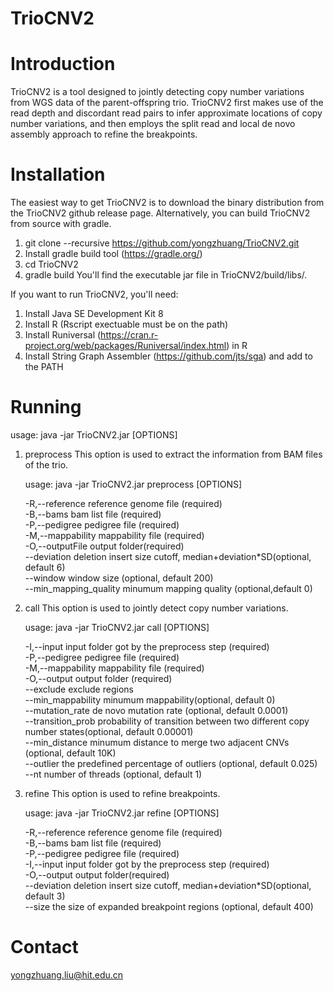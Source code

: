 # TrioCNV2
# Introduction 
TrioCNV2 is a tool designed to jointly detecting copy number variations from WGS data of the parent-offspring trio. TrioCNV2 first makes use of the read depth and discordant read pairs to infer approximate locations of copy number variations, and then employs the split read and local de novo assembly approach to refine the breakpoints.
# Installation
The easiest way to get TrioCNV2 is to download the binary distribution from the TrioCNV2 github release page. Alternatively, you can build TrioCNV2 from source with gradle.
1. git clone --recursive https://github.com/yongzhuang/TrioCNV2.git
2. Install gradle build tool (https://gradle.org/)
3. cd TrioCNV2 
4. gradle build 
You'll find the executable jar file in TrioCNV2/build/libs/. 

If you want to run TrioCNV2, you'll need:
1. Install Java SE Development Kit 8
2. Install R (Rscript exectuable must be on the path)
3. Install Runiversal (https://cran.r-project.org/web/packages/Runiversal/index.html) in R
4. Install String Graph Assembler (https://github.com/jts/sga) and add to the PATH

# Running
usage: java -jar TrioCNV2.jar [OPTIONS]
1. preprocess
   This option is used to extract the information from BAM files of the trio.

   usage: java -jar TrioCNV2.jar preprocess [OPTIONS]  

      -R,--reference    <FILE>   reference genome file (required)  
      -B,--bams         <FILE>   bam list file (required)  
      -P,--pedigree     <FILE>   pedigree file (required)  
      -M,--mappability  <FILE>   mappability file (required)  
      -O,--outputFile   <FILE>   output folder(required)  
         --deviation    <INT>    deletion insert size cutoff, median+deviation*SD(optional, default 6)  
         --window       <INT>    window size (optional, default 200)  
         --min_mapping_quality   <INT>    minumum mapping quality (optional,default 0)  
2. call
   This option is used to jointly detect copy number variations.  

   usage: java -jar TrioCNV2.jar call [OPTIONS]  

      -I,--input           <FILE>   input folder got by the preprocess step (required)  
      -P,--pedigree        <FILE>   pedigree file (required)  
      -M,--mappability     <FILE>   mappability file (required)  
      -O,--output          <FILE>   output folder (required)  
         --exclude         <FILE>   exclude regions  
         --min_mappability <FLOAT>  minumum mappability(optional, default 0)  
         --mutation_rate   <FLOAT>  de novo mutation rate (optional, default 0.0001)  
         --transition_prob <FLOAT>  probability of transition between two different copy number states(optional, default 0.00001)  
         --min_distance    <INT>    minumum distance to merge two adjacent CNVs (optional, default 10K)  
         --outlier         <FLOAT>  the predefined percentage of outliers (optional, default 0.025)  
         --nt              <INT>    number of threads (optional, default 1)  
2. refine
   This option is used to refine breakpoints.  

   usage: java -jar TrioCNV2.jar refine [OPTIONS]  

      -R,--reference    <FILE>   reference genome file (required)  
      -B,--bams         <FILE>   bam list file (required)  
      -P,--pedigree     <FILE>   pedigree file (required)  
      -I,--input        <FILE>   input folder got by the preprocess step (required)  
      -O,--output       <FILE>   output folder(required)  
         --deviation    <INT>    deletion insert size cutoff, median+deviation*SD(optional, default 3)  
         --size         <INT>    the size of expanded breakpoint regions (optional, default 400)  
# Contact 
   yongzhuang.liu@hit.edu.cn
